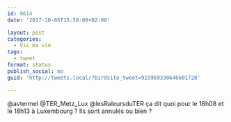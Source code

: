 ```yaml
---
id: 9614
date: '2017-10-05T15:58:00+02:00'

layout: post
categories:
  - Vis ma vie
tags:
  - tweet
format: status
publish_social: no
guid: 'http://tweets.local/?birdsite_tweet=915969330646601728'

---
```


@avtermel @TER\_Metz\_Lux @lesRaleursduTER ça dit quoi pour le 18h08 et le 18h13 à Luxembourg ? Ils sont annulés ou bien ?